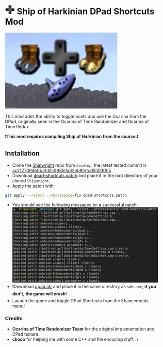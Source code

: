 # ![DPad](doc/dpad.png?raw=true "DPad") Ship of Harkinian DPad Shortcuts Mod

![Screenshot](doc/screenshot.png?raw=true "Screenshot")

This mod adds the ability to toggle boots and use the Ocarina from the DPad, originally seen in the Ocarina of Time Randomizer and Ocarina of Time Redux.

**❗This mod requires compiling Ship of Harkinian from the source.❗**

## Installation

- Clone the [Shipwright](https://github.com/HarbourMasters/Shipwright) repo from `develop`, the latest tested commit is [ac2127094b0ba1d2c99850a32eb8fe1cd5003055](https://github.com/HarbourMasters/Shipwright/tree/ac2127094b0ba1d2c99850a32eb8fe1cd5003055)
- Download [dpad-shortcuts.patch](https://github.com/Colbydude/soh-mods/blob/main/dpad-shortcuts/dpad-shortcuts.patch?raw=true) and place it in the root directory of your cloned `Shipwright`.
- Apply the patch with:

```sh
git apply --reject --whitespace=fix dpad-shortcuts.patch
```

- You should see the following messages on a successful patch:
  ![Successful Patch](doc/successful-patch.png?raw=true "Successful Patch")
- ❗Download [dpad.otr](https://github.com/Colbydude/soh-mods/blob/main/dpad-shortcuts/dpad.otr?raw=true) and place it in the same directory as `soh.exe`, **if you don't, the game will crash**❗
- Launch the game and toggle DPad Shortcuts from the Ehancements menu!

### Credits

- **Ocarina of Time Randomizer Team** for the original implementation and DPad texture.
- **choco** for helping me with some C++ and file encoding stuff. :)
